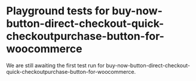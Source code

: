 # Playground tests for buy-now-button-direct-checkout-quick-checkoutpurchase-button-for-woocommerce
We are still awaiting the first test run for buy-now-button-direct-checkout-quick-checkoutpurchase-button-for-woocommerce.
